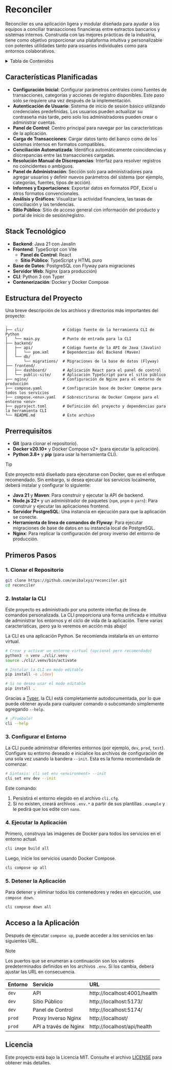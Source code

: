 # Reconciler

Reconciler es una aplicación ligera y modular diseñada para ayudar a los equipos a conciliar transacciones financieras
entre extractos bancarios y sistemas internos. Construida con las mejores prácticas de la industria, tiene como objetivo
proporcionar una plataforma intuitiva y personalizable con potentes utilidades tanto para usuarios individuales como
para entornos colaborativos.

<details>
<summary>Tabla de Contenidos</summary>

- [Características Planificadas](#características-planificadas)
- [Stack Tecnológico](#stack-tecnológico)
- [Estructura del Proyecto](#estructura-del-proyecto)
- [Prerrequisitos](#prerrequisitos)
- [Primeros Pasos](#primeros-pasos)
- [Uso de la CLI](#uso-de-la-cli)
- [Acceso a la Aplicación](#acceso-a-la-aplicación)
- [Licencia](#licencia)

</details>

## Características Planificadas

- **Configuración Inicial**: Configurar parámetros centrales como fuentes de transacciones, categorías y acciones de
  registro disponibles. Este paso solo se requiere una vez después de la implementación.
- **Autenticación de Usuario**: Sistema de inicio de sesión básico utilizando credenciales predefinidas. Los usuarios
  pueden actualizar su contraseña más tarde, pero solo los administradores pueden crear o administrar cuentas.
- **Panel de Control**: Centro principal para navegar por las características de la aplicación.
- **Carga de Transacciones**: Cargar datos tanto del banco como de los sistemas internos en formatos compatibles.
- **Conciliación Automatizada**: Identifica automáticamente coincidencias y discrepancias entre las transacciones
  cargadas.
- **Resolución Manual de Discrepancias**: Interfaz para resolver registros no coincidentes o ambiguos.
- **Panel de Administración**: Sección solo para administradores para agregar usuarios y definir nuevos parámetros del
  sistema (por ejemplo, categorías, fuentes, tipos de acción).
- **Informes y Exportaciones**: Exportar datos en formatos PDF, Excel u otros formatos convencionales.
- **Análisis y Gráficos**: Visualizar la actividad financiera, las tasas de conciliación y las tendencias.
- **Sitio Público**: Sitio de acceso general con información del producto y portal de inicio de sesión/registro.

## Stack Tecnológico

- **Backend**: Java 21 con Javalin
- **Frontend**: TypeScript con Vite
    - **Panel de Control**: React
    - **Sitio Público**: TypeScript y HTML puro
- **Base de Datos**: PostgreSQL con Flyway para migraciones
- **Servidor Web**: Nginx (para producción)
- **CLI**: Python 3 con Typer
- **Contenerización**: Docker y Docker Compose

## Estructura del Proyecto

Una breve descripción de los archivos y directorios más importantes del proyecto:

```
.
├── cli/                 # Código fuente de la herramienta CLI de Python
│   └── main.py          # Punto de entrada para la CLI
├── backend/
│   ├── api/             # Código fuente de la API de Java (Javalin)
│   │   └── pom.xml      # Dependencias del Backend (Maven)
│   └── db/
│       └── migrations/  # Migraciones de la base de datos (Flyway)
├── frontend/
│   ├── dashboard/       # Aplicación React para el panel de control
│   └── public-site/     # Aplicación TypeScript para el sitio público
├── nginx/               # Configuración de Nginx para el entorno de producción
├── compose.yaml         # Configuración base de Docker Compose para todos los servicios
├── compose.<env>.yaml   # Sobrescrituras de Docker Compose para el entorno <env>
├── pyproject.toml       # Definición del proyecto y dependencias para la herramienta CLI
└── README.md            # Este archivo
```

## Prerrequisitos

- **Git** (para clonar el repositorio).
- **Docker v20.10+** y Docker Compose v2+ (para ejecutar la aplicación).
- **Python 3.8+** y **pip** (para usar la herramienta CLI).

> [!TIP]
> Este proyecto está diseñado para ejecutarse con Docker, que es el enfoque recomendado. Sin embargo, si desea ejecutar
> los servicios localmente, deberá instalar y configurar lo siguiente:
>
> - **Java 21** y **Maven**: Para construir y ejecutar la API de backend.
> - **Node.js 22+** y un administrador de paquetes (`npm`, `pnpm` o `yarn`): Para construir y ejecutar las aplicaciones
    frontend.
> - **Servidor PostgreSQL**: Una instancia en ejecución para que la aplicación se conecte.
> - **Herramienta de línea de comandos de Flyway**: Para ejecutar migraciones de base de datos en su instancia local de
    PostgreSQL.
> - **Nginx**: Para replicar la configuración del proxy inverso del entorno de producción.

## Primeros Pasos

### 1. Clonar el Repositorio

```bash
git clone https://github.com/anibalxyz/reconciler.git
cd reconciler
```

### 2. Instalar la CLI

Este proyecto es administrado por una potente interfaz de línea de comandos personalizada. La CLI proporciona una forma
unificada e intuitiva de administrar los entornos y el ciclo de vida de la aplicación. Tiene varias características,
¡pero ya lo veremos en acción más abajo!

La CLI es una aplicación Python. Se recomienda instalarla en un entorno virtual.

```bash
# Crear y activar un entorno virtual (opcional pero recomendado)
python3 -m venv ./cli/.venv
source ./cli/.venv/bin/activate

# Instalar la CLI en modo editable
pip install -e .[dev]
```

```bash
# Si no desea usar el modo editable
pip install .
```

Gracias a [Typer](https://typer.tiangolo.com/), la CLI está completamente autodocumentada, por lo que puede obtener
ayuda para cualquier comando o subcomando simplemente agregando `--help`.

```bash
# ¡Pruébalo!
cli --help
```

### 3. Configurar el Entorno

La CLI puede administrar diferentes entornos (por ejemplo, `dev`, `prod`, `test`). Configure su entorno deseado e
inicialice los archivos de configuración de una sola vez usando la bandera `--init`. Esta es la forma recomendada de
comenzar.

```bash
# Sintaxis: cli set env <environment> --init
cli set env dev --init
```

Este comando:

1. Persistirá el entorno elegido en el archivo `cli.cfg`.
2. Si no existen, creará archivos `.env.*` a partir de sus plantillas `.example` y le pedirá que los edite con `nano`.

### 4. Ejecutar la Aplicación

Primero, construya las imágenes de Docker para todos los servicios en el entorno actual.

```bash
cli image build all
```

Luego, inicie los servicios usando Docker Compose.

```bash
cli compose up all
```

### 5. Detener la Aplicación

Para detener y eliminar todos los contenedores y redes en ejecución, use `compose down`.

```bash
cli compose down all
```

## Acceso a la Aplicación

Después de ejecutar `compose up`, puede acceder a los servicios en las siguientes URL.

> [!NOTE]
> Los puertos que se enumeran a continuación son los valores predeterminados definidos en los archivos `.env`. Si los
> cambia, deberá ajustar las URL en consecuencia.

| Entorno | Servicio              | URL                          |
|:--------|:----------------------|:-----------------------------|
| `dev`   | API                   | http://localhost:4001/health |
| `dev`   | Sitio Público         | http://localhost:5173/       |
| `dev`   | Panel de Control      | http://localhost:5174/       |
| `prod`  | Proxy Inverso Nginx   | http://localhost/            |
| `prod`  | API a través de Nginx | http://localhost/api/health  |

## Licencia

Este proyecto está bajo la Licencia MIT. Consulte el archivo [LICENSE](LICENSE) para obtener más detalles.
